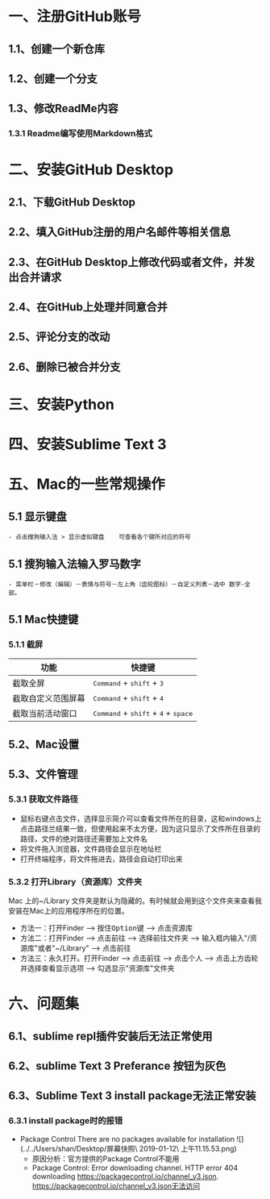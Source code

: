 # 一、注册GitHub账号
## 1.1、创建一个新仓库
## 1.2、创建一个分支
## 1.3、修改ReadMe内容
### 1.3.1 Readme编写使用Markdown格式
# 二、安装GitHub Desktop
## 2.1、下载GitHub Desktop
## 2.2、填入GitHub注册的用户名邮件等相关信息
## 2.3、在GitHub Desktop上修改代码或者文件，并发出合并请求
## 2.4、在GitHub上处理并同意合并
## 2.5、评论分支的改动
## 2.6、删除已被合并分支
# 三、安装Python
# 四、安装Sublime Text 3
# 五、Mac的一些常规操作
## 5.1 显示键盘
    - 点击搜狗输入法 > 显示虚拟键盘    可查看各个键所对应的符号
## 5.1 搜狗输入法输入罗马数字
    - 菜单栏－修改（编辑）－表情与符号－左上角（齿轮图标）－自定义列表－选中 数字-全部。
## 5.1 Mac快捷键
### 5.1.1 截屏

功能     | 快捷键
-------- | --------
截取全屏  | <kbd>Command</kbd> + <kbd>shift</kbd> + <kbd>3</kbd>
截取自定义范围屏幕  | <kbd>Command</kbd> + <kbd>shift</kbd> + <kbd>4</kbd>
截取当前活动窗口  | <kbd>Command</kbd> + <kbd>shift</kbd> + <kbd>4</kbd> + <kbd>space</kbd>  
## 5.2、Mac设置
## 5.3、文件管理
### 5.3.1 获取文件路径
  - 鼠标右键点击文件，选择显示简介可以查看文件所在的目录，这和windows上点击路径兰结果一致，但使用起来不太方便，因为这只显示了文件所在目录的路径，文件的绝对路径还需要加上文件名
  - 将文件拖入浏览器，文件路径会显示在地址栏
  - 打开终端程序，将文件拖进去，路径会自动打印出来
### 5.3.2 打开Library（资源库）文件夹
Mac 上的~/Library 文件夹是默认为隐藏的。有时候就会用到这个文件夹来查看我安装在Mac上的应用程序所在的位置。
- 方法一：打开Finder --> 按住<kbd>Option</kbd>键 --> 点击资源库
- 方法二：打开Finder --> 点击前往 --> 选择前往文件夹 --> 输入框内输入"/资源库"或者"~/Library" --> 点击前往
- 方法三：永久打开。打开Finder --> 点击前往 --> 点击个人 --> 点击上方齿轮并选择查看显示选项 --> 勾选显示"资源库"文件夹
# 六、问题集
## 6.1、sublime repl插件安装后无法正常使用
## 6.2、sublime Text 3 Preferance 按钮为灰色
## 6.3、Sublime Text 3 install package无法正常安装
### 6.3.1 install package时的报错
  - Package Control  There are no packages available for installation
  ![](../../Users/shan/Desktop/屏幕快照\ 2019-01-12\ 上午11.15.53.png)
    - 原因分析：官方提供的Package Control不能用
    - Package Control: Error downloading channel. HTTP error 404 downloading https://packagecontrol.io/channel_v3.json.
      https://packagecontrol.io/channel_v3.json无法访问
